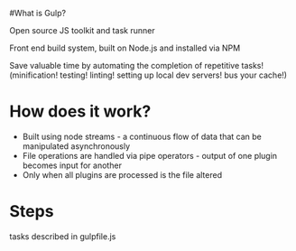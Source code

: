 #What is Gulp?

Open source JS toolkit and task runner

Front end build system, built on Node.js and installed via NPM

Save valuable time by automating the completion of repetitive tasks! (minification! testing! linting! setting up local dev servers! bus your cache!)

# How does it work?

- Built using node streams - a continuous flow of data that can be manipulated asynchronously
- File operations are handled via pipe operators - output of one plugin becomes input for another
- Only when all plugins are processed is the file altered

# Steps

tasks described in gulpfile.js
